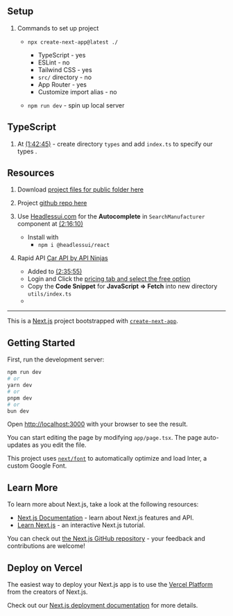 ## Setup

1. Commands to set up project

   - `npx create-next-app@latest ./`

     - TypeScript - yes
     - ESLint - no
     - Tailwind CSS - yes
     - `src/` directory - no
     - App Router - yes
     - Customize import alias - no

   - `npm run dev` - spin up local server

## TypeScript

1. At [(1:42:45)](https://youtu.be/A6g8xc0MoiY?si=XybQ1AVYHEdRWRWh&t=6165) - create directory `types` and add `index.ts` to specify our types .

## Resources

1. Download [project files for public folder here](https://youtu.be/A6g8xc0MoiY?si=ky4GdkVKYJ2_-xhH&t=6333)

2. Project [github repo here](https://github.com/adrianhajdin/project_next13_car_showcase/tree/main)

3. Use [Headlessui.com](https://headlessui.com/) for the **Autocomplete** in `SearchManufacturer` component at [(2:16:10)](https://youtu.be/A6g8xc0MoiY?si=S74f4zzcQWaPY7SG&t=8170)

   - Install with
     - `npm i @headlessui/react`

4. Rapid API [Car API by API Ninjas](https://rapidapi.com/apininjas/api/cars-by-api-ninjas)
   - Added to [(2:35:55)](https://youtu.be/A6g8xc0MoiY?si=7A_XFbyzCsPALiYv&t=9355)
   - Login and Click the [pricing tab and select the free option](https://rapidapi.com/apininjas/api/cars-by-api-ninjas/pricing)
   - Copy the **Code Snippet** for **JavaScript => Fetch** into new directory `utils/index.ts`
   -

---

This is a [Next.js](https://nextjs.org/) project bootstrapped with [`create-next-app`](https://github.com/vercel/next.js/tree/canary/packages/create-next-app).

## Getting Started

First, run the development server:

```bash
npm run dev
# or
yarn dev
# or
pnpm dev
# or
bun dev
```

Open [http://localhost:3000](http://localhost:3000) with your browser to see the result.

You can start editing the page by modifying `app/page.tsx`. The page auto-updates as you edit the file.

This project uses [`next/font`](https://nextjs.org/docs/basic-features/font-optimization) to automatically optimize and load Inter, a custom Google Font.

## Learn More

To learn more about Next.js, take a look at the following resources:

- [Next.js Documentation](https://nextjs.org/docs) - learn about Next.js features and API.
- [Learn Next.js](https://nextjs.org/learn) - an interactive Next.js tutorial.

You can check out [the Next.js GitHub repository](https://github.com/vercel/next.js/) - your feedback and contributions are welcome!

## Deploy on Vercel

The easiest way to deploy your Next.js app is to use the [Vercel Platform](https://vercel.com/new?utm_medium=default-template&filter=next.js&utm_source=create-next-app&utm_campaign=create-next-app-readme) from the creators of Next.js.

Check out our [Next.js deployment documentation](https://nextjs.org/docs/deployment) for more details.
